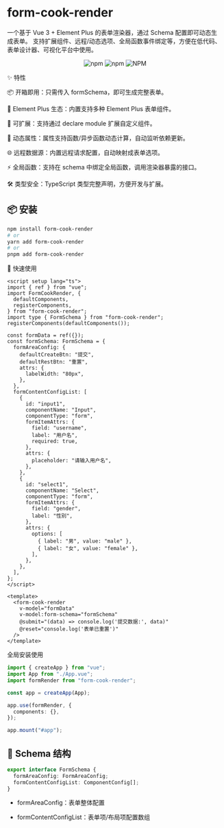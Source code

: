 # form-cook-render

一个基于 Vue 3 + Element Plus 的表单渲染器，通过 Schema 配置即可动态生成表单。
支持扩展组件、远程/动态选项、全局函数事件绑定等，方便在低代码、表单设计器、可视化平台中使用。

<div align="center">

![npm](https://img.shields.io/npm/v/form-cook-render?style=flat-square)
![npm](https://img.shields.io/npm/dt/form-cook-render?style=flat-square)
![NPM](https://img.shields.io/npm/l/form-cook-render?style=flat-square)

</div>

✨ 特性

📦 开箱即用：只需传入 formSchema，即可生成完整表单。

🎨 Element Plus 生态：内置支持多种 Element Plus 表单组件。

🧩 可扩展：支持通过 declare module 扩展自定义组件。

🔄 动态属性：属性支持函数/异步函数动态计算，自动监听依赖更新。

🌐 远程数据源：内置远程请求配置，自动映射成表单选项。

⚡ 全局函数：支持在 schema 中绑定全局函数，调用渲染器暴露的接口。

🛠 类型安全：TypeScript 类型完整声明，方便开发与扩展。

## 📦 安装

```bash
npm install form-cook-render
# or
yarn add form-cook-render
# or
pnpm add form-cook-render

```

🚀 快速使用

```vue
<script setup lang="ts">
import { ref } from "vue";
import FormCookRender, {
  defaultComponents,
  registerComponents,
} from "form-cook-render";
import type { FormSchema } from "form-cook-render";
registerComponents(defaultComponents());

const formData = ref({});
const formSchema: FormSchema = {
  formAreaConfig: {
    defaultCreateBtn: "提交",
    defaultRestBtn: "重置",
    attrs: {
      labelWidth: "80px",
    },
  },
  formContentConfigList: [
    {
      id: "input1",
      componentName: "Input",
      componentType: "form",
      formItemAttrs: {
        field: "username",
        label: "用户名",
        required: true,
      },
      attrs: {
        placeholder: "请输入用户名",
      },
    },
    {
      id: "select1",
      componentName: "Select",
      componentType: "form",
      formItemAttrs: {
        field: "gender",
        label: "性别",
      },
      attrs: {
        options: [
          { label: "男", value: "male" },
          { label: "女", value: "female" },
        ],
      },
    },
  ],
};
</script>

<template>
  <form-cook-render
    v-model="formData"
    v-model:form-schema="formSchema"
    @submit="(data) => console.log('提交数据:', data)"
    @reset="console.log('表单已重置')"
  />
</template>
```

全局安装使用

```ts
import { createApp } from "vue";
import App from "./App.vue";
import formRender from "form-cook-render";

const app = createApp(App);

app.use(formRender, {
  components: {},
});

app.mount("#app");
```

## 📐 Schema 结构

```ts
export interface FormSchema {
  formAreaConfig: FormAreaConfig;
  formContentConfigList: ComponentConfig[];
}
```

- formAreaConfig：表单整体配置

- formContentConfigList：表单项/布局项配置数组
